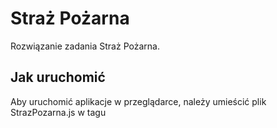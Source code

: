 # Straż Pożarna

Rozwiązanie zadania Straż Pożarna.

## Jak uruchomić

Aby uruchomić aplikacje w przeglądarce, należy umieścić plik StrazPozarna.js w tagu <script> <\script> w pustym pliku html.

index.html :
```html
<html>
<head>

</head>
<body>
  <script src="StrazPozarna.js"></script>
</body>
</html>

```
Następnie otworzyć plik w przeglądarce internetowej i wybrać plik z rozszerzeniem .json . Wygenerowany zostanie graf połączeń miast zapisanych w pliku .json oraz legenda oznaczeń na grafie.

##Wykorzystane technologie

* JavaScript
* Biblioteka Vis.js (http://visjs.org/)
